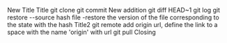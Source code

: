 New Title
Title
git clone
git commit
New addition
git diff HEAD~1
git log
git restore --source hash file
	-restore the version of the file corresponding to the state with the hash
Title2
git remote add origin url, define the link to a space with the name 'origin' with url
git pull
Closing